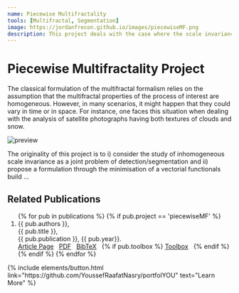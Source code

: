 ```yaml
---
name: Piecewise Multifractality
tools: [Multifractal, Segmentation]
image: https://jordanfrecon.github.io/images/piecewiseMF.png
description: This project deals with the case where the scale invariance properties are inhomogenous in time or in space.
---
```


# Piecewise Multifractality Project

The classical formulation of the multifractal formalism relies on the assumption that the multifractal properties of the process of interest are homogeneous. However, in many scenarios, it might happen that they could vary in time or in space. For instance, one faces this situation when dealing with the analysis of satellite photographs having both textures of clouds and snow.

![preview](https://jordanfrecon.github.io/images/piecewiseMF.png)

The originality of this project is to i) consider the study of inhomogeneous scale invariance as a joint problem of detection/segmentation and ii) propose a formulation through the minimisation of a vectorial functionals build ...



## Related Publications

<ol>
{% for pub in publications %}
 {% if pub.project == 'piecewiseMF' %}
 <li>
 <div class="pubitem">
   <div class="pubauthors">
     {{ pub.authors }},
   </div>
   <div class="pubtitle">
     {{ pub.title }},
   </div>
   <div class="pubinfo">
     {{ pub.publication }}, {{ pub.year}}.
   </div>
 </div>
 <div class="publinks">
   <a href="{{pub.url}}"><i class="fas fa-link"></i> Article Page</a>&nbsp;&nbsp;
   <a href="/download/{{ pub.slug}}.pdf"><i class="far fa-file-pdf"></i> PDF</a>&nbsp;&nbsp;
   <a href="/download/{{ pub.slug}}.bib"><i class="fas fa-quote-left"></i> BibTeX</a>&nbsp;&nbsp;
   {% if pub.toolbox %}
   <a href="{{ pub.toolbox }}"><i class="fab fa-github"></i> Toolbox</a>&nbsp;&nbsp;
   {% endif %}
 </div>
 </li>
 {% endif %}
{% endfor %}
</ol>


<p class="text-center">
{% include elements/button.html link="https://github.com/YoussefRaafatNasry/portfolYOU" text="Learn More" %}
</p>